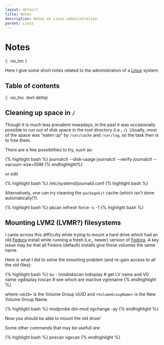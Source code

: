 ```yaml
---
layout: default
title: Notes
description: Notes on Linux administration.
parent: Linux
---
```


# Notes
{: .no_toc }

Here I give some short notes related to the administration of a [Linux] system.


## Table of contents
{: .no_toc .text-delta}


## Cleaning up space in `/`

<!--- from 2016-12-23 --->

Though it is much less prevalent nowadays, in the past it was occasionally
possible to run out of disk space in the root directory (i.e., `/`).
Usually, most of the space was "eaten up" by `/var/cache` and `/var/log`,
so the task then is to free them.

There are a few possibilities to try, such as:

{% highlight bash %}
journalctl --disk-usage
journalctl --verify
journalctl --vacuum-size=50M
{% endhighlight%}

or edit

{% highlight bash %}
/etc/systemd/journald.conf
{% highlight bash %}

Alternatively, one can try cleaning the `packagekit` cache
(which isn't done automatically!?).

{% highlight bash %}
pkcan refresh force -c -1
{% highlight bash %}


## Mounting LVM2 (LVMR?) filesystems

<!--- from 2017-04-21 --->

I came across this difficulty while trying to mount a hard drive which had an
old [Fedora] install while running a fresh (i.e., newer) version of [Fedora].
A key issue may be that all Fedora (default) installs give these volumes the
same name.

Here is what I did to solve the mounting problem
(and re-gain access to all the old files):

{% highlight bash %}
su -
lvmdiskscan
lvdisplay # get LV name and VG name
vgdisplay
lvscan # see which are inactive
vgrename <UUID> <VolumeGroupName>
{% endhighlight %}

where
`<UUID>` is the Volume Group UUID
and
`<VolumeGroupName>` is the New Volume Group Name.

{% highlight bash %}
modprobe dm-mod
vgchange -ay
{% endhighlight %}

Now you should be able to mount the old drive!

Some other commands that may be usefull are:

{% highlight bash %}
pvscan
vgscan
{% endhighlight %}


[Fedora]: https://getfedora.org/
[Linux]: https://en.wikipedia.org/wiki/Linux
